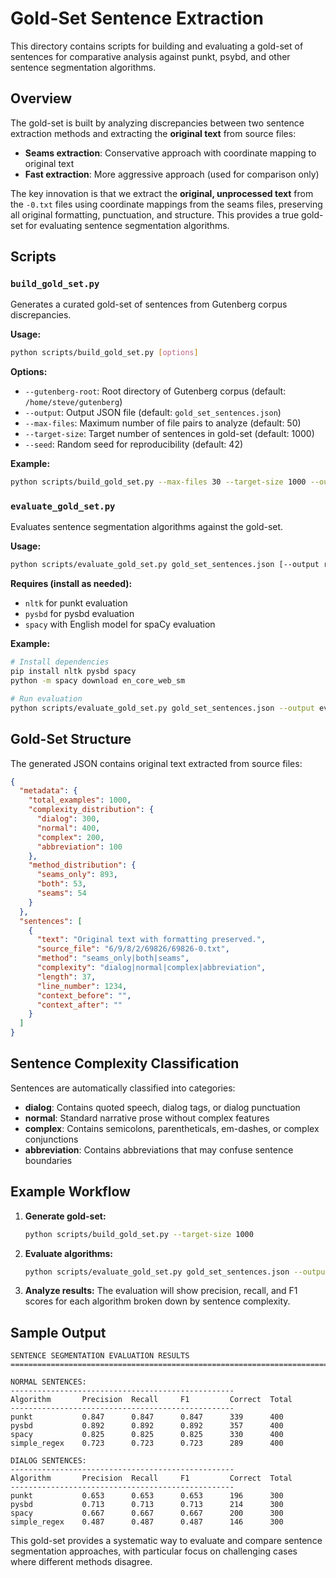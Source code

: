 # Gold-Set Sentence Extraction

This directory contains scripts for building and evaluating a gold-set of sentences for comparative analysis against punkt, psybd, and other sentence segmentation algorithms.

## Overview

The gold-set is built by analyzing discrepancies between two sentence extraction methods and extracting the **original text** from source files:
- **Seams extraction**: Conservative approach with coordinate mapping to original text
- **Fast extraction**: More aggressive approach (used for comparison only)

The key innovation is that we extract the **original, unprocessed text** from the `-0.txt` files using coordinate mappings from the seams files, preserving all original formatting, punctuation, and structure. This provides a true gold-set for evaluating sentence segmentation algorithms.

## Scripts

### `build_gold_set.py`
Generates a curated gold-set of sentences from Gutenberg corpus discrepancies.

**Usage:**
```bash
python scripts/build_gold_set.py [options]
```

**Options:**
- `--gutenberg-root`: Root directory of Gutenberg corpus (default: `/home/steve/gutenberg`)
- `--output`: Output JSON file (default: `gold_set_sentences.json`)
- `--max-files`: Maximum number of file pairs to analyze (default: 50)
- `--target-size`: Target number of sentences in gold-set (default: 1000)
- `--seed`: Random seed for reproducibility (default: 42)

**Example:**
```bash
python scripts/build_gold_set.py --max-files 30 --target-size 1000 --output gold_set_sentences.json
```

### `evaluate_gold_set.py`
Evaluates sentence segmentation algorithms against the gold-set.

**Usage:**
```bash
python scripts/evaluate_gold_set.py gold_set_sentences.json [--output results.json]
```

**Requires (install as needed):**
- `nltk` for punkt evaluation
- `pysbd` for pysbd evaluation  
- `spacy` with English model for spaCy evaluation

**Example:**
```bash
# Install dependencies
pip install nltk pysbd spacy
python -m spacy download en_core_web_sm

# Run evaluation
python scripts/evaluate_gold_set.py gold_set_sentences.json --output evaluation_results.json
```

## Gold-Set Structure

The generated JSON contains original text extracted from source files:

```json
{
  "metadata": {
    "total_examples": 1000,
    "complexity_distribution": {
      "dialog": 300,
      "normal": 400, 
      "complex": 200,
      "abbreviation": 100
    },
    "method_distribution": {
      "seams_only": 893,
      "both": 53,
      "seams": 54
    }
  },
  "sentences": [
    {
      "text": "Original text with formatting preserved.",
      "source_file": "6/9/8/2/69826/69826-0.txt",
      "method": "seams_only|both|seams",
      "complexity": "dialog|normal|complex|abbreviation",
      "length": 37,
      "line_number": 1234,
      "context_before": "",
      "context_after": ""
    }
  ]
}
```

## Sentence Complexity Classification

Sentences are automatically classified into categories:

- **dialog**: Contains quoted speech, dialog tags, or dialog punctuation
- **normal**: Standard narrative prose without complex features
- **complex**: Contains semicolons, parentheticals, em-dashes, or complex conjunctions
- **abbreviation**: Contains abbreviations that may confuse sentence boundaries

## Example Workflow

1. **Generate gold-set:**
   ```bash
   python scripts/build_gold_set.py --target-size 1000
   ```

2. **Evaluate algorithms:**
   ```bash
   python scripts/evaluate_gold_set.py gold_set_sentences.json --output results.json
   ```

3. **Analyze results:**
   The evaluation will show precision, recall, and F1 scores for each algorithm broken down by sentence complexity.

## Sample Output

```
SENTENCE SEGMENTATION EVALUATION RESULTS
================================================================================

NORMAL SENTENCES:
--------------------------------------------------
Algorithm       Precision  Recall     F1         Correct  Total   
--------------------------------------------------
punkt           0.847      0.847      0.847      339      400     
pysbd           0.892      0.892      0.892      357      400     
spacy           0.825      0.825      0.825      330      400     
simple_regex    0.723      0.723      0.723      289      400     

DIALOG SENTENCES:
--------------------------------------------------
Algorithm       Precision  Recall     F1         Correct  Total   
--------------------------------------------------
punkt           0.653      0.653      0.653      196      300     
pysbd           0.713      0.713      0.713      214      300     
spacy           0.667      0.667      0.667      200      300     
simple_regex    0.487      0.487      0.487      146      300     
```

This gold-set provides a systematic way to evaluate and compare sentence segmentation approaches, with particular focus on challenging cases where different methods disagree.